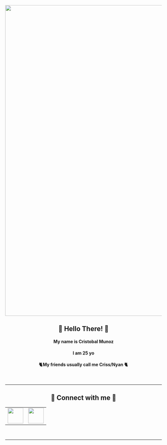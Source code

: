 <div align="center">
  <img  src="https://media.tenor.com/WuOwfnsLcfYAAAAC/star-wars-obi-wan-kenobi.gif" width="1000">
</div>

<h2 align="center"> 👋 Hello There! 👋 </h2>
<h4 align="center"> My name is Cristobal Munoz</h4>
<h4 align="center"> I am 25 yo</h4>
<h4 align="center"> 🐈 My friends usually call me Criss/Nyan 🐈 </h4>

<br><hr>



<table align="center"> 
  
  <tr>
    <h2 align="center"> 👀 Connect with me 👀</h2>
  </tr>
  
  <tr>
    <td> 
       <a href="https://github.com/CristMun" >
        <img align="center" src="https://cdn-icons-png.flaticon.com/512/779/779088.png" width="50px">
        <br
      </a>
    </td>
    <td>
      <a href="https://www.linkedin.com/in/cristobal-muñoz-ormeño-60631b1ba/">
        <img src="https://cdn-icons-png.flaticon.com/512/174/174857.png" width="50px">
      </a>
    </td>
  </tr>
 </table>

<br><hr>




